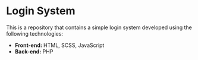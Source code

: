 # Login System

This is a repository that contains a simple login system developed using the following technologies:

- **Front-end:** HTML, SCSS, JavaScript
- **Back-end:** PHP
